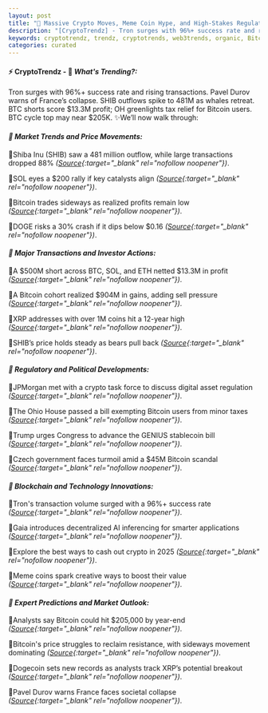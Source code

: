 ```yaml
---
layout: post
title: "🌅 Massive Crypto Moves, Meme Coin Hype, and High-Stakes Regulatory Talks"
description: "[CryptoTrendz] - Tron surges with 96%+ success rate and rising transactions. Pavel Durov warns of France’s collapse. SHIB outflows spike to 481M as whales retreat. BTC shorts score $13.3M profit; OH greenlights tax relief for Bitcoin users. BTC cycle top may near $205K."
keywords: cryptotrendz, trendz, cryptotrends, web3trends, organic, Bitcoin, France, SOL, BTC, Analyst, XRP, Assets, ETH, Crypto, stablecoin, AI, Digital
categories: curated
---
```


#### ⚡ CryptoTrendz - 📌 *What's Trending?:*

Tron surges with 96%+ success rate and rising transactions. Pavel Durov warns of France’s collapse. SHIB outflows spike to 481M as whales retreat. BTC shorts score $13.3M profit; OH greenlights tax relief for Bitcoin users. BTC cycle top may near $205K. ✨We’ll now walk through:


#### *🔖  Market Trends and Price Movements:*  

🔹Shiba Inu (SHIB) saw a 481 million outflow, while large transactions dropped 88% *([Source](https://s.avyag.com/5kzj){:target="_blank" rel="nofollow noopener"})*.  

🔹SOL eyes a $200 rally if key catalysts align *([Source](https://s.avyag.com/a981){:target="_blank" rel="nofollow noopener"})*.  

🔹Bitcoin trades sideways as realized profits remain low *([Source](https://s.avyag.com/wxfz){:target="_blank" rel="nofollow noopener"})*.  

🔹DOGE risks a 30% crash if it dips below $0.16 *([Source](https://s.avyag.com/n0cd){:target="_blank" rel="nofollow noopener"})*.  

#### *🔖  Major Transactions and Investor Actions:*  

🔹A $500M short across BTC, SOL, and ETH netted $13.3M in profit *([Source](https://s.avyag.com/ywvg){:target="_blank" rel="nofollow noopener"})*.  

🔹A Bitcoin cohort realized $904M in gains, adding sell pressure *([Source](https://s.avyag.com/exhh){:target="_blank" rel="nofollow noopener"})*.  

🔹XRP addresses with over 1M coins hit a 12-year high *([Source](https://s.avyag.com/5ksz){:target="_blank" rel="nofollow noopener"})*.  

🔹SHIB’s price holds steady as bears pull back *([Source](https://s.avyag.com/4znp){:target="_blank" rel="nofollow noopener"})*.  

#### *🔖  Regulatory and Political Developments:*  

🔹JPMorgan met with a crypto task force to discuss digital asset regulation *([Source](https://s.avyag.com/q250){:target="_blank" rel="nofollow noopener"})*.  

🔹The Ohio House passed a bill exempting Bitcoin users from minor taxes *([Source](https://s.avyag.com/9tyw){:target="_blank" rel="nofollow noopener"})*.  

🔹Trump urges Congress to advance the GENIUS stablecoin bill *([Source](https://s.avyag.com/3xyv){:target="_blank" rel="nofollow noopener"})*.  

🔹Czech government faces turmoil amid a $45M Bitcoin scandal *([Source](https://s.avyag.com/f13m){:target="_blank" rel="nofollow noopener"})*.  

#### *🔖  Blockchain and Technology Innovations:*  

🔹Tron's transaction volume surged with a 96%+ success rate *([Source](https://s.avyag.com/q8uz){:target="_blank" rel="nofollow noopener"})*.  

🔹Gaia introduces decentralized AI inferencing for smarter applications *([Source](https://s.avyag.com/ub3q){:target="_blank" rel="nofollow noopener"})*.  

🔹Explore the best ways to cash out crypto in 2025 *([Source](https://s.avyag.com/nf2d){:target="_blank" rel="nofollow noopener"})*.  

🔹Meme coins spark creative ways to boost their value *([Source](https://s.avyag.com/azft){:target="_blank" rel="nofollow noopener"})*.  

#### *🔖  Expert Predictions and Market Outlook:*  

🔹Analysts say Bitcoin could hit $205,000 by year-end *([Source](https://s.avyag.com/vrdp){:target="_blank" rel="nofollow noopener"})*.  

🔹Bitcoin's price struggles to reclaim resistance, with sideways movement dominating *([Source](https://s.avyag.com/dkec){:target="_blank" rel="nofollow noopener"})*.  

🔹Dogecoin sets new records as analysts track XRP’s potential breakout *([Source](https://s.avyag.com/zd4v){:target="_blank" rel="nofollow noopener"})*.  

🔹Pavel Durov warns France faces societal collapse *([Source](https://s.avyag.com/krwr){:target="_blank" rel="nofollow noopener"})*.